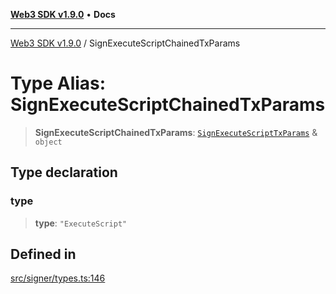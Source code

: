 [**Web3 SDK v1.9.0**](../README.md) • **Docs**

***

[Web3 SDK v1.9.0](../globals.md) / SignExecuteScriptChainedTxParams

# Type Alias: SignExecuteScriptChainedTxParams

> **SignExecuteScriptChainedTxParams**: [`SignExecuteScriptTxParams`](../interfaces/SignExecuteScriptTxParams.md) & `object`

## Type declaration

### type

> **type**: `"ExecuteScript"`

## Defined in

[src/signer/types.ts:146](https://github.com/Mystic-Nayy/alephium-web3/blob/ee41f5e0e7d7fb0b155fe62f05b2ac03772895ca/packages/web3/src/signer/types.ts#L146)
